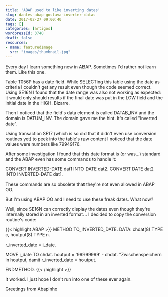 ```yaml
---
title: 'ABAP used to like inverting dates'
slug: dantes-abap-gostava-inverter-datas
date: 2017-02-27 09:00:40
tags: []
categories: [artigos]
wordpressId: 3740
draft: false
resources:
- name: featuredImage
  src: "images/thumbnail.jpg"
---
```

Every day I learn something new in ABAP. Sometimes I'd rather not learn them. Like this one.

Table T056P has a date field. While SELECTing this table using the date as criteria I couldn't get any result even though the code seemed correct. Using SE16N I found that the date range was also not working as expected: it would only should results if the final date was put in the LOW field and the initial date in the HIGH. Bizarre.

<!--more-->

Then I noticed that the field's data element is called DATAB_INV and the domain is DATUM_INV. The domain gave me the hint. It's called "Inverted date".

Using transaction SE17 (which is so old that it didn't even use conversion routines yet) to peek into the table's raw content I noticed that the date values were numbers like 79949176.

After some investigation I found that this date format is (or was...) standard and the ABAP even has some commands to handle it:

CONVERT INVERTED-DATE dat1 INTO DATE dat2.
CONVERT DATE dat2 INTO INVERTED-DATE dat1.

These commands are so obsolete that they're not even allowed in ABAP OO.

But I'm using ABAP OO and I need to use these freak dates. What now?

Well, since SE16N can correctly display the dates even though they're internally stored in an inverted format... I decided to copy the conversion routine's code:


{{< highlight ABAP >}}
METHOD TO_INVERTED_DATE.
  DATA: chdat(8) TYPE c,
        houtput(8) TYPE n.

  r_inverted_date = i_date.

  MOVE i_date TO chdat.
  houtput = '99999999' - chdat.  "Zwischenspeichern in houtput, damit
  r_inverted_date = houtput.

ENDMETHOD.
{{< /highlight >}}

It worked. I just hope I don't run into one of these ever again.

Greetings from Abapinho
